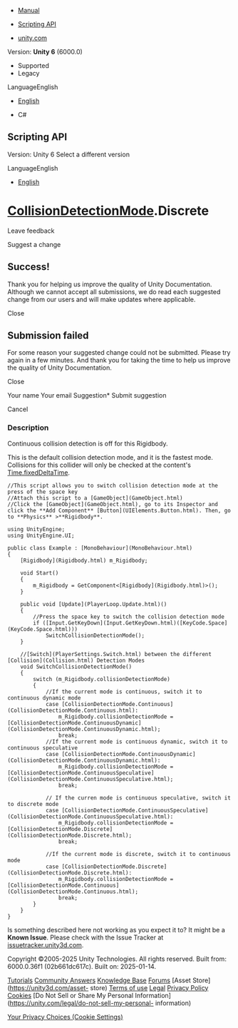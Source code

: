 [ ]()

  * [Manual](../Manual/index.html)
  * [Scripting API](../ScriptReference/index.html)

  * [unity.com](https://unity.com/)

Version: **Unity 6** (6000.0)

  * Supported
  * Legacy

LanguageEnglish

  * [English]()

  * C#

[ ](https://docs.unity3d.com)

## Scripting API

Version: Unity 6 Select a different version

LanguageEnglish

  * [English]()

#  [CollisionDetectionMode](CollisionDetectionMode.html).Discrete

Leave feedback

Suggest a change

## Success!

Thank you for helping us improve the quality of Unity Documentation. Although
we cannot accept all submissions, we do read each suggested change from our
users and will make updates where applicable.

Close

## Submission failed

For some reason your suggested change could not be submitted. Please <a>try
again</a> in a few minutes. And thank you for taking the time to help us
improve the quality of Unity Documentation.

Close

Your name Your email Suggestion* Submit suggestion

Cancel

[ ]()

### Description

Continuous collision detection is off for this Rigidbody.

This is the default collision detection mode, and it is the fastest mode.
Collisions for this collider will only be checked at the content's
[Time.fixedDeltaTime](Time-fixedDeltaTime.html).

    
    
    //This script allows you to switch collision detection mode at the press of the space key
    //Attach this script to a [GameObject](GameObject.html)
    //Click the [GameObject](GameObject.html), go to its Inspector and click the **Add Component** [Button](UIElements.Button.html). Then, go to **Physics** >**Rigidbody**.  
      
    using UnityEngine;
    using UnityEngine.UI;  
      
    public class Example : [MonoBehaviour](MonoBehaviour.html)
    {
        [Rigidbody](Rigidbody.html) m_Rigidbody;  
      
        void Start()
        {
            m_Rigidbody = GetComponent<[Rigidbody](Rigidbody.html)>();
        }  
      
        public void [Update](PlayerLoop.Update.html)()
        {
            //Press the space key to switch the collision detection mode
            if ([Input.GetKeyDown](Input.GetKeyDown.html)([KeyCode.Space](KeyCode.Space.html)))
                SwitchCollisionDetectionMode();
        }  
      
        //[Switch](PlayerSettings.Switch.html) between the different [Collision](Collision.html) Detection Modes
        void SwitchCollisionDetectionMode()
        {
            switch (m_Rigidbody.collisionDetectionMode)
            {
                //If the current mode is continuous, switch it to continuous dynamic mode
                case [CollisionDetectionMode.Continuous](CollisionDetectionMode.Continuous.html):
                    m_Rigidbody.collisionDetectionMode = [CollisionDetectionMode.ContinuousDynamic](CollisionDetectionMode.ContinuousDynamic.html);
                    break;
                //If the current mode is continuous dynamic, switch it to continuous speculative
                case [CollisionDetectionMode.ContinuousDynamic](CollisionDetectionMode.ContinuousDynamic.html):
                    m_Rigidbody.collisionDetectionMode = [CollisionDetectionMode.ContinuousSpeculative](CollisionDetectionMode.ContinuousSpeculative.html);
                    break;  
      
                // If the curren mode is continuous speculative, switch it to discrete mode
                case [CollisionDetectionMode.ContinuousSpeculative](CollisionDetectionMode.ContinuousSpeculative.html):
                    m_Rigidbody.collisionDetectionMode = [CollisionDetectionMode.Discrete](CollisionDetectionMode.Discrete.html);
                    break;  
      
                //If the current mode is discrete, switch it to continuous mode
                case [CollisionDetectionMode.Discrete](CollisionDetectionMode.Discrete.html):
                    m_Rigidbody.collisionDetectionMode = [CollisionDetectionMode.Continuous](CollisionDetectionMode.Continuous.html);
                    break;
            }
        }
    }
    

Is something described here not working as you expect it to? It might be a
**Known Issue**. Please check with the Issue Tracker at
[issuetracker.unity3d.com](https://issuetracker.unity3d.com).

Copyright ©2005-2025 Unity Technologies. All rights reserved. Built from:
6000.0.36f1 (02b661dc617c). Built on: 2025-01-14.

[Tutorials](https://unity3d.com/learn) [Community
Answers](https://answers.unity3d.com) [Knowledge
Base](https://support.unity3d.com/hc/en-us)
[Forums](https://forum.unity3d.com) [Asset Store](https://unity3d.com/asset-
store) [Terms of use](https://docs.unity3d.com/Manual/TermsOfUse.html)
[Legal](https://unity.com/legal) [Privacy
Policy](https://unity.com/legal/privacy-policy)
[Cookies](https://unity.com/legal/cookie-policy) [Do Not Sell or Share My
Personal Information](https://unity.com/legal/do-not-sell-my-personal-
information)

[Your Privacy Choices (Cookie Settings)](javascript:void\(0\);)

